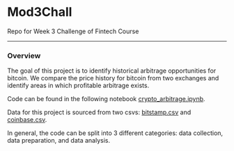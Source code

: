 # Mod3Chall
Repo for Week 3 Challenge of Fintech Course

-------------
### Overview
The goal of this project is to identify historical arbitrage opportunities for bitcoin. We compare the price history for bitcoin from two exchanges and identify areas in which profitable arbitrage exists. 

Code can be found in the following notebook [crypto_arbitrage.ipynb](https://github.com/wcolwellcol/Mod3Chall/blob/main/crypto_arbitrage.ipynb).

Data for this project is sourced from two csvs: [bitstamp.csv](https://github.com/wcolwellcol/Mod3Chall/blob/main/Resources/bitstamp.csv) and [coinbase.csv](https://github.com/wcolwellcol/Mod3Chall/blob/main/Resources/coinbase.csv).

In general, the code can be split into 3 different categories: data collection, data preparation, and data analysis.